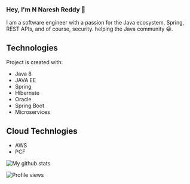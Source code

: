 ### Hey, I'm N Naresh Reddy 👋

I am a software engineer with a passion for the Java ecosystem, Spring, REST APIs, and of course, security. 
helping the Java community 😀.
	
## Technologies
Project is created with:
* Java 8 
* JAVA EE
* Spring 
* Hibernate
* Oracle 
* Spring Boot
* Microservices


## Cloud Technlogies

* AWS  
* PCF	



![My github stats](https://github-readme-stats.vercel.app/api?username=Naresh617&show_icons=true)

![Profile views](https://komarev.com/ghpvc/?username=Naresh617)
